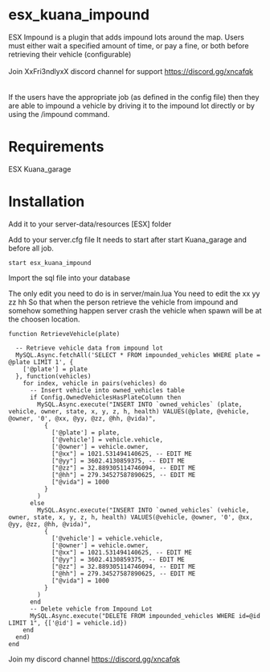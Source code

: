 # esx_kuana_impound

ESX Impound is a plugin that adds impound lots around the map. Users must either wait a specified amount of time, or pay a fine, or both
before retrieving their vehicle (configurable)
<br>
<br>
Join XxFri3ndlyxX discord channel for support https://discord.gg/xncafqk
<br>  
<br>
If the users have the appropriate job (as defined in the config file) then they are able to impound a vehicle by driving it to the impound lot directly
or by using the /impound command.

# Requirements
ESX
Kuana_garage

# Installation

Add it to your server-data/resources [ESX] folder

Add to your server.cfg file
It needs to start after start Kuana_garage and before all job.  
```
start esx_kuana_impound
```
Import the sql file into your database

The only edit you need to do is in server/main.lua  You need to edit the xx yy zz hh
So that when the person retrieve the vehicle from impound and somehow something happen server crash the vehicle when spawn will be at the choosen location.  

```
function RetrieveVehicle(plate)

  -- Retrieve vehicle data from impound lot
  MySQL.Async.fetchAll('SELECT * FROM impounded_vehicles WHERE plate = @plate LIMIT 1', {
    ['@plate'] = plate
  }, function(vehicles)
    for index, vehicle in pairs(vehicles) do
      -- Insert vehicle into owned_vehicles table
      if Config.OwnedVehiclesHasPlateColumn then
        MySQL.Async.execute("INSERT INTO `owned_vehicles` (plate, vehicle, owner, state, x, y, z, h, health) VALUES(@plate, @vehicle, @owner, '0', @xx, @yy, @zz, @hh, @vida)",
          {
            ['@plate'] = plate,
            ['@vehicle'] = vehicle.vehicle,
            ['@owner'] = vehicle.owner,
            ["@xx"] = 1021.531494140625, -- EDIT ME
            ["@yy"] = 3602.4130859375, -- EDIT ME
            ["@zz"] = 32.889305114746094, -- EDIT ME
            ["@hh"] = 279.34527587890625, -- EDIT ME
            ["@vida"] = 1000
          }
        )
      else
        MySQL.Async.execute("INSERT INTO `owned_vehicles` (vehicle, owner, state, x, y, z, h, health) VALUES(@vehicle, @owner, '0', @xx, @yy, @zz, @hh, @vida)",
          {
            ['@vehicle'] = vehicle.vehicle,
            ['@owner'] = vehicle.owner,
            ["@xx"] = 1021.531494140625, -- EDIT ME
            ["@yy"] = 3602.4130859375, -- EDIT ME
            ["@zz"] = 32.889305114746094, -- EDIT ME
            ["@hh"] = 279.34527587890625, -- EDIT ME
            ["@vida"] = 1000
          }
        )
      end
      -- Delete vehicle from Impound Lot
      MySQL.Async.execute("DELETE FROM impounded_vehicles WHERE id=@id LIMIT 1", {['@id'] = vehicle.id})
    end
  end)
end
```

Join my discord channel https://discord.gg/xncafqk
